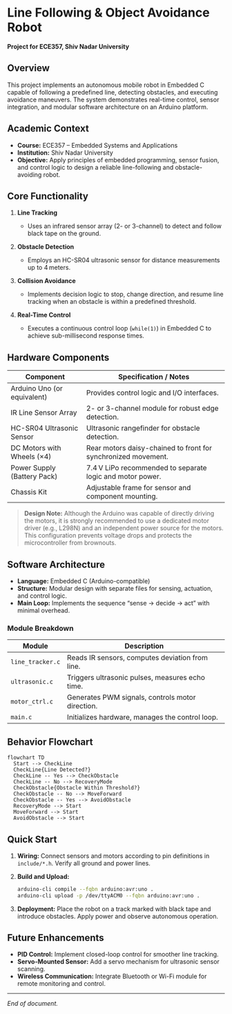 # Line Following & Object Avoidance Robot

**Project for ECE357, Shiv Nadar University**

## Overview

This project implements an autonomous mobile robot in Embedded C capable of following a predefined line, detecting obstacles, and executing avoidance maneuvers. The system demonstrates real-time control, sensor integration, and modular software architecture on an Arduino platform.

## Academic Context

* **Course:** ECE357 – Embedded Systems and Applications
* **Institution:** Shiv Nadar University
* **Objective:** Apply principles of embedded programming, sensor fusion, and control logic to design a reliable line-following and obstacle-avoiding robot.

## Core Functionality

1. **Line Tracking**

   * Uses an infrared sensor array (2- or 3-channel) to detect and follow black tape on the ground.

2. **Obstacle Detection**

   * Employs an HC-SR04 ultrasonic sensor for distance measurements up to 4 meters.

3. **Collision Avoidance**

   * Implements decision logic to stop, change direction, and resume line tracking when an obstacle is within a predefined threshold.

4. **Real-Time Control**

   * Executes a continuous control loop (`while(1)`) in Embedded C to achieve sub-millisecond response times.

## Hardware Components

| Component                   | Specification / Notes                                         |
| --------------------------- | ------------------------------------------------------------- |
| Arduino Uno (or equivalent) | Provides control logic and I/O interfaces.                    |
| IR Line Sensor Array        | 2- or 3-channel module for robust edge detection.             |
| HC-SR04 Ultrasonic Sensor   | Ultrasonic rangefinder for obstacle detection.                |
| DC Motors with Wheels (×4)  | Rear motors daisy-chained to front for synchronized movement. |
| Power Supply (Battery Pack) | 7.4 V LiPo recommended to separate logic and motor power.     |
| Chassis Kit                 | Adjustable frame for sensor and component mounting.           |

> **Design Note:** Although the Arduino was capable of directly driving the motors, it is strongly recommended to use a dedicated motor driver (e.g., L298N) and an independent power source for the motors. This configuration prevents voltage drops and protects the microcontroller from brownouts.

## Software Architecture

* **Language:** Embedded C (Arduino-compatible)
* **Structure:** Modular design with separate files for sensing, actuation, and control logic.
* **Main Loop:** Implements the sequence “sense → decide → act” with minimal overhead.

### Module Breakdown

| Module           | Description                                      |
| ---------------- | ------------------------------------------------ |
| `line_tracker.c` | Reads IR sensors, computes deviation from line.  |
| `ultrasonic.c`   | Triggers ultrasonic pulses, measures echo time.  |
| `motor_ctrl.c`   | Generates PWM signals, controls motor direction. |
| `main.c`         | Initializes hardware, manages the control loop.  |

## Behavior Flowchart

```mermaid
flowchart TD
  Start --> CheckLine
  CheckLine{Line Detected?}
  CheckLine -- Yes --> CheckObstacle
  CheckLine -- No --> RecoveryMode
  CheckObstacle{Obstacle Within Threshold?}
  CheckObstacle -- No --> MoveForward
  CheckObstacle -- Yes --> AvoidObstacle
  RecoveryMode --> Start
  MoveForward --> Start
  AvoidObstacle --> Start
```


## Quick Start

1. **Wiring:** Connect sensors and motors according to pin definitions in `include/*.h`. Verify all ground and power lines.
2. **Build and Upload:**

   ```bash
   arduino-cli compile --fqbn arduino:avr:uno .
   arduino-cli upload -p /dev/ttyACM0 --fqbn arduino:avr:uno .
   ```
3. **Deployment:** Place the robot on a track marked with black tape and introduce obstacles. Apply power and observe autonomous operation.

## Future Enhancements

* **PID Control:** Implement closed-loop control for smoother line tracking.
* **Servo-Mounted Sensor:** Add a servo mechanism for ultrasonic sensor scanning.
* **Wireless Communication:** Integrate Bluetooth or Wi-Fi module for remote monitoring and control.

---

*End of document.*
